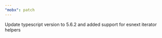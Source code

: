 ```yaml
---
"mobx": patch
---
```


Update typescript version to 5.6.2 and added support for esnext iterator helpers
